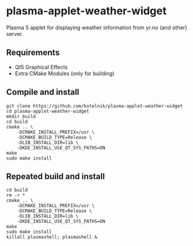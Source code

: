 # plasma-applet-weather-widget
Plasma 5 applet for displaying weather information from yr.no (and other) server.

## Requirements
* Qt5 Graphical Effects
* Extra CMake Modules (only for building)

## Compile and install
```
git clone https://github.com/kotelnik/plasma-applet-weather-widget
cd plasma-applet-weather-widget
mkdir build
cd build
cmake .. \
    -DCMAKE_INSTALL_PREFIX=/usr \
    -DCMAKE_BUILD_TYPE=Release \
    -DLIB_INSTALL_DIR=lib \
    -DKDE_INSTALL_USE_QT_SYS_PATHS=ON
make
sudo make install
```

## Repeated build and install
```
cd build
rm -r *
cmake .. \
    -DCMAKE_INSTALL_PREFIX=/usr \
    -DCMAKE_BUILD_TYPE=Release \
    -DLIB_INSTALL_DIR=lib \
    -DKDE_INSTALL_USE_QT_SYS_PATHS=ON
make
sudo make install
killall plasmashell; plasmashell &
```
